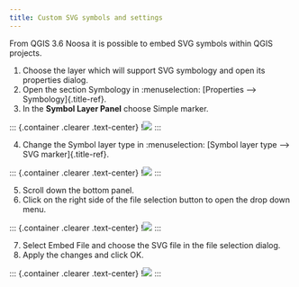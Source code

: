 ```yaml
---
title: Custom SVG symbols and settings
---
```


From QGIS 3.6 Noosa it is possible to embed SVG symbols within QGIS
projects.

1.  Choose the layer which will support SVG symbology and open its
    properties dialog.
2.  Open the section Symbology in :menuselection: [Properties \--\>
    Symbology]{.title-ref}.
3.  In the **Symbol Layer Panel** choose Simple marker.

::: {.container .clearer .text-center}
!![](../assets/images/symbol_layer_panel.png)
:::

4.  Change the Symbol layer type in :menuselection: [Symbol layer type
    \--\> SVG marker]{.title-ref}.

::: {.container .clearer .text-center}
!![](../assets/images/symbol_layer_type.png)
:::

5.  Scroll down the bottom panel.
6.  Click on the right side of the file selection button to open the
    drop down menu.

::: {.container .clearer .text-center}
!![](../assets/images/drop_down_svg_menu.png)
:::

7.  Select Embed File and choose the SVG file in the file selection
    dialog.
8.  Apply the changes and click OK.

::: {.container .clearer .text-center}
!![](../assets/images/custom_svg_symbols.gif)
:::
